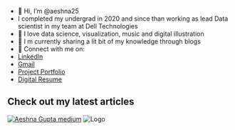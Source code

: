 - 👋 Hi, I’m @aeshna25
- I completed my undergrad in 2020 and since than working as lead Data scientist in my team at Dell Technologies
- 👀 I love data science, visualization, music and digital illustration
- 🌱 I m currently sharing a lit bit of my knowledge through blogs
- 💞️ Connect with me on:
- [LinkedIn](https://www.linkedin.com/in/aeshna-gupta-6b37b4165/)
- [Gmail](aeshnaagg@gmail.com)
- [Project Portfolio](https://aeshna25.github.io/Aeshna_Portfolio/)
- [Digital Resume](https://aeshna-gupta-digital-portfolio.streamlit.app/)


 ## Check out my latest articles
 [![Aeshna Gupta medium](https://mediumblog-cards.vercel.app/getMediumBlogs?username=aeshnagupta)](hhttps://medium.com/@aeshnagupta)
 ![Logo](https://github-readme-stats.vercel.app/api?username=aeshna25&&show_icons=true&title_color=ffffff&icon_color=bb2acf&text_color=daf7dc&bg_color=151515)

 
<!---
aeshna25/aeshna25 is a ✨ special ✨ repository because its `README.md` (this file) appears on your GitHub profile.
You can click the Preview link to take a look at your changes.
--->



